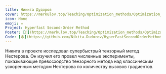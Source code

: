```yaml
---
title: Никита Дудоров
cover: https://merkulov.top/Teaching/Optimization_methods/Optimization_methods____/Лучшие_проекты_по_оптимизации_2020/Никита_Дудоров/dudorov.png
icon: None
emoji: ⭐
Project: Hyperfast Second-Order Method
Poster: [📎](https://merkulov.top/Teaching/Optimization_methods/Optimization_methods____/Лучшие_проекты_по_оптимизации_2020/Никита_Дудоров/dudorov.pdf)
Code: [🕸](https://github.com/Nikita-Dudorov/HyperFastSecondOrderMethod/blob/master/Grad-Copy1.ipynb)
---
```


Никита в проекте исследовал супербыстрый тензорный метод Нестерова. Он изучил его провел численные эксперименты, показывающие превосходство тензорного метода над классическим ускоренным методом Нестерова по количеству вызовов градиентов.

